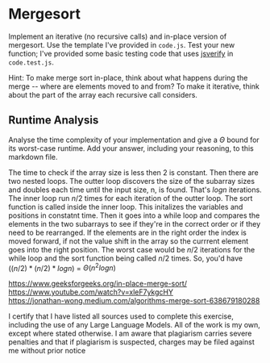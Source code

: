 # Mergesort

Implement an iterative (no recursive calls) and in-place version of mergesort.
Use the template I've provided in `code.js`. Test your new function; I've
provided some basic testing code that uses
[jsverify](https://jsverify.github.io/) in `code.test.js`.

Hint: To make merge sort in-place, think about what happens during the merge --
where are elements moved to and from? To make it iterative, think about the
part of the array each recursive call considers.

## Runtime Analysis

Analyse the time complexity of your implementation and give a $\Theta$ bound for
its worst-case runtime. Add your answer, including your reasoning, to this
markdown file.

The time to check if the array size is less then 2 is constant. Then there are two nested loops. The outter loop discovers the size of the subarray sizes and doubles each time until the input size, n, is found. That's $logn$ iterations. The inner loop run $n/2$ times for each iteration of the outter loop. The sort function is called inside the inner loop. This initalizes the variables and positions in constatnt time. Then it goes into a while loop and compares the elements in the two subarrays to see if they're in the correct order or if they need to be rearranged. If the elements are in the right order the index is moved forward, if not the value shift in the array so the currrent element goes into the right position. The worst case would be $n/2$ iterations for the while loop and the sort function being called $n/2$ times. So, you'd have $((n/2) *(n/2) * logn)$ = $\Theta (n^2logn)$<br>

https://www.geeksforgeeks.org/in-place-merge-sort/<br>
https://www.youtube.com/watch?v=xleF7ykgcHY<br>
https://jonathan-wong.medium.com/algorithms-merge-sort-638679180288<br>

I certify that I have listed all sources used to complete this exercise, including the use of any Large Language Models. All of the work is my own, except where stated otherwise. I am aware that plagiarism carries severe penalties and that if plagiarism is suspected, charges may be filed against me without prior notice

